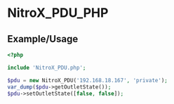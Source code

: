 # NitroX_PDU_PHP

## Example/Usage
```php
<?php

include 'NitroX_PDU.php';

$pdu = new NitroX_PDU('192.168.18.167', 'private');
var_dump($pdu->getOutletState());
$pdu->setOutletState([false, false]);
```
